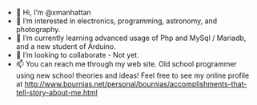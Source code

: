 - 👋 Hi, I’m @xmanhattan
- 👀 I’m interested in electronics, programming, astronomy, and photography.
- 🌱 I’m currently learning advanced usage of Php and MySql / Mariadb, and a new student of Arduino.
- 💞️ I’m looking to collaborate - Not yet.
- 📫 You can reach me through my web site.
Old school programmer using new school theories and ideas!
Feel free to see my online profile at 
http://www.bournias.net/personal/bournias/accomplishments-that-tell-story-about-me.html
<!---
xmanhattan/xmanhattan is a ✨ special ✨ repository because its `README.md` (this file) appears on your GitHub profile.
You can click the Preview link to take a look at your changes.
--->
